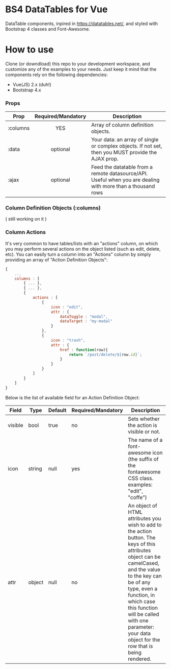 # BS4 DataTables for Vue
DataTable components, inpired in https://datatables.net/, and styled with Bootstrap 4 classes and Font-Awesome.

# How to use
Clone (or downdload) this repo to your development workspace, and customize any of the examples to your needs.
Just keep it mind that the components rely on the following dependencies:
* Vue(JS) 2.x (duh!)
* Bootstrap 4.x

### Props
| Prop        | Required/Mandatory | Description           |
| ------------- |:-------------:| -------- |
| :columns      | YES | Array of column definition objects. |
| :data      | optional      | Your data: an array of single or complex objects. If not set, then you MUST provide the AJAX prop. |
| :ajax | optional      | Feed the datatable from a remote datasource/API. Useful when you are dealing with more than a thousand rows |

### Column Definition Objects (:columns)
( still working on it )

### Column Actions
It's very common to have tables/lists with an "actions" column, on which you may perform several actions on the object listed (such as edit, delete, etc). You can easily turn a column into an "Actions" column by simply providing an array of "Action Definition Objects":

```javascript
{
    ...
    columns : [
        { ... },
        { ... },
        {
            actions : [
                {
                    icon : "edit",
                    attr : {
                        dataToggle : "modal",
                        dataTarget : "my-modal"
                    }
                },
                {
                    icon : "trash",
                    attr : {
                        href : function(row){
                            return `/post/delete/${row.id}`;
                        }
                    }
                }
            ]
        }
    ]
}
```

Below is the list of available field for an Action Definition Object:

| Field | Type | Default |  Required/Mandatory | Description |
| ----- | ---- | ------- | ----------- | --------------------|
| visible | bool | true | no | Sets whether the action is visible or not. | 
| icon | string | null | yes | The name of a font-awesome icon (the suffix of the fontawesome CSS class. examples: "edit", "coffe")
| attr | object | null | no | An object of HTML attributes you wish to add to the action button. The keys of this attributes object can be camelCased, and the value to the key can be of any type, even a function, in which case this function will be called with one parameter: your data object for the row that is being rendered. |

